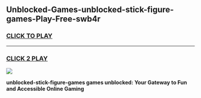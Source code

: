 
## Unblocked-Games-unblocked-stick-figure-games-Play-Free-swb4r
<h3>
<a href="https://premium76.site?title=unblocked-stick-figure-games&ref=23A">CLICK TO PLAY</a></h3>
<hr>

<h3>
<a href="https://premium76.site?title=unblocked-stick-figure-games&ref=23A">CLICK 2 PLAY</a>
  
</h3>

<a href="https://premium76.site?title=unblocked-stick-figure-games&ref=23A"><img src="https://clearcache.store/games.png"></a>


**unblocked-stick-figure-games games unblocked: Your Gateway to Fun and Accessible Online Gaming**

